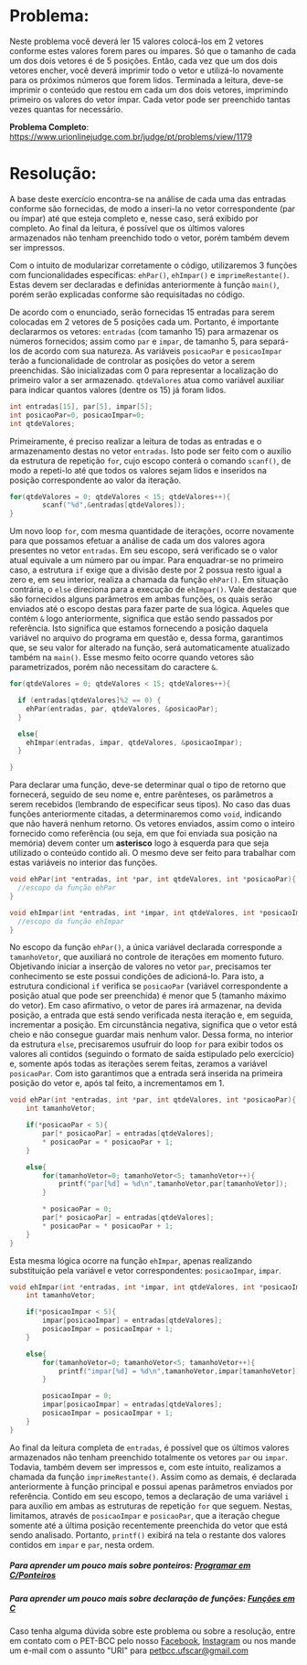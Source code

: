 # Problema:
Neste problema você deverá ler 15 valores colocá-los em 2 vetores conforme estes valores forem pares ou ímpares. Só que o tamanho de cada um dos dois vetores é de 5 posições. Então, cada vez que um dos dois vetores encher, você deverá imprimir todo o vetor e utilizá-lo novamente para os próximos números que forem lidos. Terminada a leitura, deve-se imprimir o conteúdo que restou em cada um dos dois vetores, imprimindo primeiro os valores do vetor ímpar. Cada vetor pode ser preenchido tantas vezes quantas for necessário.

**Problema Completo**: https://www.urionlinejudge.com.br/judge/pt/problems/view/1179


# Resolução:
A base deste exercício encontra-se na análise de cada uma das entradas conforme são fornecidas, de modo a inseri-la no vetor correspondente (par ou ímpar) até que esteja completo e, nesse caso, será exibido por completo. Ao final da leitura, é possível que os últimos valores armazenados não tenham preenchido todo o vetor, porém também devem ser impressos.  

Com o intuito de modularizar corretamente o código, utilizaremos 3 funções com funcionalidades específicas: `ehPar()`, `ehImpar()` e `imprimeRestante()`. Estas devem ser declaradas e definidas anteriormente à função `main()`, porém serão explicadas conforme são requisitadas no código.  

De acordo com o enunciado, serão fornecidas 15 entradas para serem colocadas em 2 vetores de 5 posições cada um. Portanto, é importante declararmos os vetores: `entradas` (com tamanho 15) para armazenar os números fornecidos; assim como `par` e `impar`, de tamanho 5, para separá-los de acordo com sua natureza.
As variáveis `posicaoPar` e `posicaoImpar` terão a funcionalidade de controlar as posições do vetor a serem preenchidas. São inicializadas com 0 para representar a localização do primeiro valor a ser armazenado.
`qtdeValores` atua como variável auxiliar para indicar quantos valores (dentre os 15) já foram lidos.

```c
int entradas[15], par[5], impar[5];
int posicaoPar=0, posicaoImpar=0;
int qtdeValores;
```

Primeiramente, é preciso realizar a leitura de todas as entradas e o armazenamento destas no vetor `entradas`. Isto pode ser feito com o auxílio da estrutura de repetição `for`, cujo escopo conterá o comando `scanf()`, de modo a repeti-lo até que todos os valores sejam lidos e inseridos na posição correspondente ao valor da iteração.

```c
for(qtdeValores = 0; qtdeValores < 15; qtdeValores++){
		scanf("%d",&entradas[qtdeValores]);
}
```

Um novo loop `for`, com mesma quantidade de iterações, ocorre novamente para que possamos efetuar a análise de cada um dos valores agora presentes no vetor `entradas`. Em seu escopo, será verificado se o valor atual equivale a um número par ou ímpar. Para enquadrar-se no primeiro caso, a estrutura `if` exige que a divisão deste por 2 possua resto igual a zero e, em seu interior, realiza a chamada da função `ehPar()`. Em situação contrária, o `else` direciona para a execução de `ehImpar()`.
Vale destacar que são fornecidos alguns parâmetros em ambas funções, os quais serão enviados até o escopo destas para fazer parte de sua lógica. Aqueles que contém `&` logo anteriormente, significa que estão sendo passados por referência. Isto significa que estamos fornecendo a posição daquela variável no arquivo do programa em questão e, dessa forma, garantimos que, se seu valor for alterado na função, será automaticamente atualizado também na `main()`. Esse mesmo feito ocorre quando vetores são parametrizados, porém não necessitam do caractere `&`.  

```c
for(qtdeValores = 0; qtdeValores < 15; qtdeValores++){

  if (entradas[qtdeValores]%2 == 0) {
    ehPar(entradas, par, qtdeValores, &posicaoPar);
  }

  else{
    ehImpar(entradas, impar, qtdeValores, &posicaoImpar);
  }

}
```

Para declarar uma função, deve-se determinar qual o tipo de retorno que fornecerá, seguido de seu nome e, entre parênteses, os parâmetros a serem recebidos (lembrando de especificar seus tipos). No caso das duas funções anteriormente citadas, a determinaremos como `void`, indicando que não haverá nenhum retorno. Os vetores enviados, assim como o inteiro fornecido como referência (ou seja, em que foi enviada sua posição na memória) devem conter um **asterisco** logo à esquerda para que seja utilizado o conteúdo contido ali. O mesmo deve ser feito para trabalhar com estas variáveis no interior das funções.  

```c
void ehPar(int *entradas, int *par, int qtdeValores, int *posicaoPar){
  //escopo da função ehPar
}

void ehImpar(int *entradas, int *impar, int qtdeValores, int *posicaoImpar){
  //escopo da função ehImpar
}
```

No escopo da função `ehPar()`, a única variável declarada corresponde a `tamanhoVetor`, que auxiliará no controle de iterações em momento futuro.
Objetivando iniciar a inserção de valores no vetor `par`, precisamos ter conhecimento se este possui condições de adicioná-lo. Para isto, a estrutura condicional `if` verifica se `posicaoPar` (variável correspondente a posição atual que pode ser preenchida) é menor que 5 (tamanho máximo do vetor). Em caso afirmativo, o vetor de pares irá armazenar, na devida posição, a entrada que está sendo verificada nesta iteração e, em seguida, incrementar a posição.
Em circunstância negativa, significa que o vetor está cheio e não consegue guardar mais nenhum valor. Dessa forma, no interior da estrutura `else`, precisaremos usufruir do loop `for` para exibir todos os valores ali contidos (seguindo o formato de saída estipulado pelo exercício) e, somente após todas as iterações serem feitas, zeramos a variável `posicaoPar`. Com isto garantimos que a entrada será inserida na primeira posição do vetor e, após tal feito, a incrementamos em 1.

```c
void ehPar(int *entradas, int *par, int qtdeValores, int *posicaoPar){
	int tamanhoVetor;

	if(*posicaoPar < 5){
		par[* posicaoPar] = entradas[qtdeValores];
		* posicaoPar = * posicaoPar + 1;
	}

	else{			
		for(tamanhoVetor=0; tamanhoVetor<5; tamanhoVetor++){
			printf("par[%d] = %d\n",tamanhoVetor,par[tamanhoVetor]);
		}

		* posicaoPar = 0;
		par[* posicaoPar] = entradas[qtdeValores];
		* posicaoPar = * posicaoPar + 1;
	}
}
```

Esta mesma lógica ocorre na função `ehImpar`, apenas realizando substituição pela variável e vetor correspondentes: `posicaoImpar`, `impar`.  

```c
void ehImpar(int *entradas, int *impar, int qtdeValores, int *posicaoImpar){
	int tamanhoVetor;

	if(*posicaoImpar < 5){
		impar[posicaoImpar] = entradas[qtdeValores];
		posicaoImpar = posicaoImpar + 1;
	}

	else{
		for(tamanhoVetor=0; tamanhoVetor<5; tamanhoVetor++){
			printf("impar[%d] = %d\n",tamanhoVetor,impar[tamanhoVetor]);
		}

		posicaoImpar = 0;
		impar[posicaoImpar] = entradas[qtdeValores];
		posicaoImpar = posicaoImpar + 1;
	}
}
```

Ao final da leitura completa de `entradas`, é possível que os últimos valores armazenados não tenham preenchido totalmente os vetores `par` ou `impar`. Todavia, também devem ser impressos e, com este intuito, realizamos a chamada da função `imprimeRestante()`. Assim como as demais, é declarada anteriormente à função principal e possui apenas parâmetros enviados por referência.
Contido em seu escopo, temos a declaração de uma variável `i` para auxílio em ambas as estruturas de repetição `for` que seguem. Nestas, limitamos, através de `posicaoImpar` e `posicaoPar`, que a iteração chegue somente até a última posição recentemente preenchida do vetor que está sendo analisado. Portanto, `printf()` exibirá na tela o restante dos valores contidos em `impar` e `par`, nesta ordem.  

##### Para aprender um pouco mais sobre ponteiros: [Programar em C/Ponteiros](https://pt.wikibooks.org/wiki/Programar_em_C/Ponteiros)

##### Para aprender um pouco mais sobre declaração de funções: [Funções em C](http://linguagemc.com.br/funcoes-em-c/)

Caso tenha alguma dúvida sobre este problema ou sobre a resolução, entre em contato com o PET-BCC pelo nosso [Facebook](https://www.facebook.com/petbcc/), [Instagram](https://www.instagram.com/petbcc.ufscar/) ou nos mande um e-mail com o assunto "URI" para  petbcc.ufscar@gmail.com
